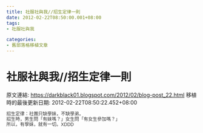 ```yaml
---
title: 社服社與我//招生定律一則
date: 2012-02-22T08:50:00.001+08:00
tags: 
- 社服社與我

categories:
- 舊部落格移植文章
---
```


# 社服社與我//招生定律一則

原文連結: https://darkblack01.blogspot.com/2012/02/blog-post_22.html
移植時的最後更新日期: 2012-02-22T08:50:22.452+08:00

<span style="background-color: white; color: #333333; font-family: 'lucida grande', tahoma, verdana, arial, sans-serif; font-size: 12px; line-height: 14px; text-align: left;">招生定律：社團只缺學妹，不缺學弟。</span><br /><span style="background-color: white; color: #333333; font-family: 'lucida grande', tahoma, verdana, arial, sans-serif; font-size: 12px; line-height: 14px; text-align: left;">招生時，男生問「有妹嗎？」女生問「有女生參加嗎？」</span><br /><span style="background-color: white; color: #333333; font-family: 'lucida grande', tahoma, verdana, arial, sans-serif; font-size: 12px; line-height: 14px; text-align: left;">所以，有學妹，就有一切。XDDD</span>
